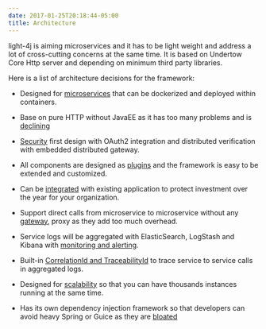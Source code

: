 ```yaml
---
date: 2017-01-25T20:18:44-05:00
title: Architecture
---
```


light-4j is aiming microservices and it has to be light weight and address a lot of cross-cutting
concerns at the same time. It is based on Undertow Core Http server and depending on minimum third
party libraries. 

Here is a list of architecture decisions for the framework:

* Designed for [microservices](https://networknt.github.io/light-4j/architecture/microservices/) that can be dockerized and deployed within containers.

* Base on pure HTTP without JavaEE as it has too many problems and is [declining](https://networknt.github.io/light-4j/architecture/jee-is-dead/)
 
* [Security](https://networknt.github.io/light-4j/architecture/security/) first design with OAuth2 integration and distributed verification with embedded distributed gateway.

* All components are designed as [plugins](https://networknt.github.io/light-4j/architecture/plugin/) and the framework is easy to be extended and customized.

* Can be [integrated](https://networknt.github.io/light-4j/architecture/integration/) with existing application to protect investment over the year for your organization.

* Support direct calls from microservice to microservice without any [gateway](https://networknt.github.io/light-4j/architecture/gateway/), proxy as they add too much overhead. 

* Service logs will be aggregated with ElasticSearch, LogStash and Kibana with [monitoring and alerting](https://networknt.github.io/light-4j/architecture/monitoring/).

* Built-in [CorrelationId and TraceabilityId](https://networknt.github.io/light-4j/architecture/traceability/) to trace service to service calls in aggregated logs.

* Designed for [scalability](https://networknt.github.io/light-4j/architecture/scalability/) so that you can have thousands instances running at the same time. 
 
* Has its own dependency injection framework so that developers can avoid heavy Spring or Guice as they are [bloated](https://networknt.github.io/light-4j/architecture/spring-is-bloated/) 

